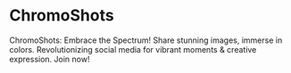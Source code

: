 # ChromoShots
ChromoShots: Embrace the Spectrum! Share stunning images, immerse in colors. Revolutionizing social media for vibrant moments &amp; creative expression. Join now!
